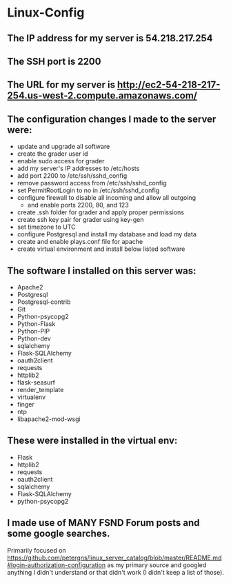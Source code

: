 # Linux-Config

## The IP address for my server is 54.218.217.254

## The SSH port is 2200

## The URL for my server is http://ec2-54-218-217-254.us-west-2.compute.amazonaws.com/

## The configuration changes I made to the server were:
- update and upgrade all software
- create the grader user id
- enable sudo access for grader
- add my server's IP addresses to /etc/hosts
- add port 2200 to /etc/ssh/sshd_config
- remove password access from /etc/ssh/sshd_config
- set PermitRootLogin to no in /etc/ssh/sshd_config
- configure firewall to disable all incoming and allow all outgoing
  - and enable ports 2200, 80, and 123
- create .ssh folder for grader and apply proper permissions
- create ssh key pair for grader using key-gen
- set timezone to UTC
- configure Postgresql and install my database and load my data
- create and enable plays.conf file for apache
- create virtual environment and install below listed software



## The software I installed on this server was:
- Apache2
- Postgresql
- Postgresql-contrib
- Git
- Python-psycopg2
- Python-Flask
- Python-PIP
- Python-dev
- sqlalchemy
- Flask-SQLAlchemy
- oauth2client
- requests
- httplib2
- flask-seasurf
- render_template
- virtualenv
- finger
- ntp
- libapache2-mod-wsgi

## These were installed in the virtual env:
- Flask
- httplib2
- requests
- oauth2client
- sqlalchemy
- Flask-SQLAlchemy
- python-psycopg2

## I made use of MANY FSND Forum posts and some google searches.
Primarily focused on https://github.com/petergns/linux_server_catalog/blob/master/README.md#login-authorization-configuration 
as my primary source and googled anything I didn't understand or that didn't work (I didn't keep a list of those).
